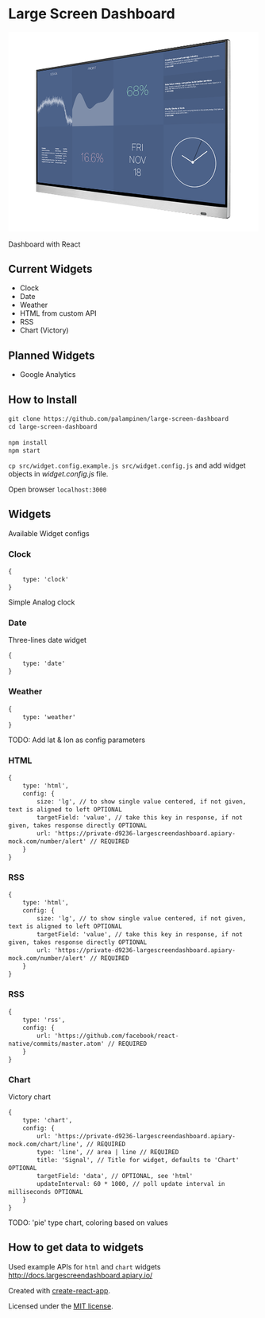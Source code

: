 # Large Screen Dashboard

![lg-dashboard](https://raw.githubusercontent.com/palampinen/large-screen-dashboard/master/large-screen-dashboard.png)

Dashboard with React


## Current Widgets
* Clock
* Date
* Weather
* HTML from custom API
* RSS
* Chart (Victory)


## Planned Widgets
* Google Analytics


## How to Install
```
git clone https://github.com/palampinen/large-screen-dashboard
cd large-screen-dashboard

npm install
npm start
```

`cp src/widget.config.example.js src/widget.config.js` and add widget objects in *widget.config.js* file.

Open browser `localhost:3000`


## Widgets
Available Widget configs

### Clock

```
{
	type: 'clock'
}
```

Simple Analog clock

### Date
Three-lines date widget
```
{
	type: 'date'
}
```

### Weather
```
{
	type: 'weather'
}
```
TODO: Add lat & lon as config parameters


### HTML
```
{
	type: 'html',
	config: {
		size: 'lg', // to show single value centered, if not given, text is aligned to left OPTIONAL
		targetField: 'value', // take this key in response, if not given, takes response directly OPTIONAL
		url: 'https://private-d9236-largescreendashboard.apiary-mock.com/number/alert' // REQUIRED
	}
}
```

### RSS
```
{
	type: 'html',
	config: {
		size: 'lg', // to show single value centered, if not given, text is aligned to left OPTIONAL
		targetField: 'value', // take this key in response, if not given, takes response directly OPTIONAL
		url: 'https://private-d9236-largescreendashboard.apiary-mock.com/number/alert' // REQUIRED
	}
}
```

### RSS
```
{
	type: 'rss',
	config: {
		url: 'https://github.com/facebook/react-native/commits/master.atom' // REQUIRED
	}
}
```

### Chart

Victory chart

```
{
	type: 'chart',
	config: {
		url: 'https://private-d9236-largescreendashboard.apiary-mock.com/chart/line', // REQUIRED
		type: 'line', // area | line // REQUIRED
		title: 'Signal', // Title for widget, defaults to 'Chart' OPTIONAL
		targetField: 'data', // OPTIONAL, see 'html'
		updateInterval: 60 * 1000, // poll update interval in milliseconds OPTIONAL
	}
}
```
TODO: 'pie' type chart, coloring based on values

## How to get data to widgets

Used example APIs for `html` and `chart` widgets http://docs.largescreendashboard.apiary.io/


Created with [create-react-app](https://github.com/facebookincubator/create-react-app/).

Licensed under the [MIT license](http://opensource.org/licenses/MIT).
